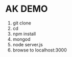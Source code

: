 # AK DEMO

1. git clone <repo>
1. cd <repo>
1. npm install
1. mongod
1. node server.js
1. browse to localhost:3000
